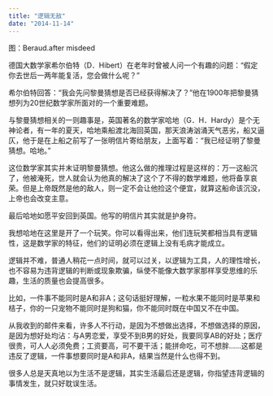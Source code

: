 ```yaml
---
title: "逻辑无敌"
date: "2014-11-14"
---
```


图：Beraud.after misdeed

德国大数学家希尔伯特（D．Hibert）在老年时曾被人问一个有趣的问题：“假定你去世后一两年能复活，您会做什么呢？”

希尔伯特回答：“我会先问黎曼猜想是否已经获得解决了？”他在1900年把黎曼猜想列为20世纪数学家所面对的一个重要难题。

与黎曼猜想相关的一则趣事是，英国著名的数学家哈地（G．H．Hardy）是个无神论者，有一年的夏天，哈地乘船渡北海回英国，那天浪涛汹涌天气恶劣，船又逼仄，他于是在上船之前写了一张明信片寄给朋友，上面写着：“我已经证明了黎曼猜想。哈地。”

这位数学家其实并末证明黎曼猜想。他这么做的推理过程是这样的：万一这船沉了，他被淹死，世人就会认为他真的解决了这个了不得的数学难题，他将备享哀荣。但是上帝既然是他的敌人，则一定不会让他捡这个便宜，就算这船命该沉没，上帝也会改变主意。

最后哈地如愿平安回到英国。他写的明信片其实就是护身符。

我想哈地在这里是开了一个玩笑。你可以看得出来，他们连玩笑都相当具有逻辑性，这是数学家的特征，他们的证明必须在逻辑上没有毛病才能成立。

逻辑并不难，普通人稍花一点时间，就可以过关，以逻辑为工具，人的理性增长，也不容易为违背逻辑的判断或现象欺骗，纵使不能像大数学家那样享受思维的乐趣，生活的质量也会提高很多。

比如，一件事不能同时是A和非A；这句话挺好理解，一粒水果不能同时是苹果和桔子，你的一只宠物不能同时是狗和猫，你不能同时既在中国又不在中国。

从我收到的邮件来看，许多人不行动，是因为不想做出选择，不想做选择的原因，是因为想好处均沾：与A男恋爱，享受不到B男的好处，我要同享AB的好处；医疗很贵，可人人必须免费；工资要高，可不要干活；能拼命吃，可不想胖……这都是违反了逻辑，一件事想要同时是A和非A，结果当然是什么也得不到。

很多人总是天真地以为生活不是逻辑，其实生活最后还是逻辑，你指望违背逻辑的事情发生，就只好耽误生活。

